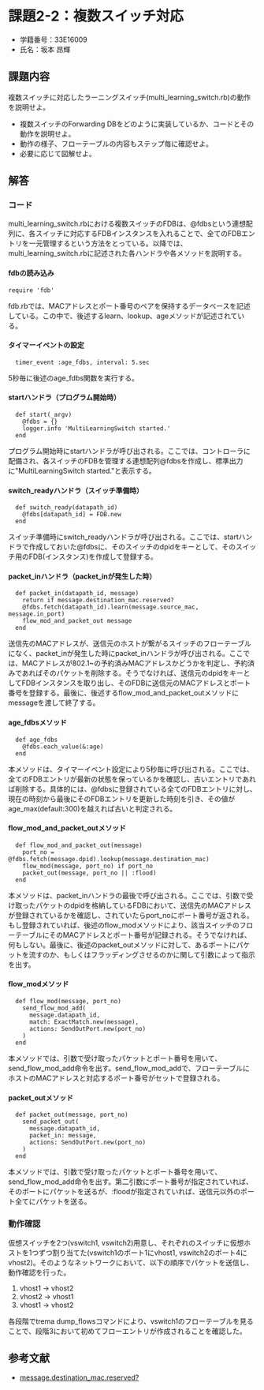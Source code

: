 # 課題2-2：複数スイッチ対応
* 学籍番号：33E16009
* 氏名：坂本 昂輝

## 課題内容
複数スイッチに対応したラーニングスイッチ(multi\_learning\_switch.rb)の動作を説明せよ。

* 複数スイッチのForwarding DBをどのように実装しているか、コードとその動作を説明せよ。
* 動作の様子、フローテーブルの内容もステップ毎に確認せよ。
* 必要に応じて図解せよ。

## 解答
### コード
multi\_learning\_switch.rbにおける複数スイッチのFDBは、@fdbsという連想配列に、各スイッチに対応するFDBインスタンスを入れることで、全てのFDBエントリを一元管理するという方法をとっている。以降では、multi\_learning\_switch.rbに記述された各ハンドラや各メソッドを説明する。

#### fdbの読み込み
```
require 'fdb'
```
fdb.rbでは、MACアドレスとポート番号のペアを保持するデータベースを記述している。この中で、後述するlearn、lookup、ageメソッドが記述されている。


#### タイマーイベントの設定
```
  timer_event :age_fdbs, interval: 5.sec
```
5秒毎に後述のage_fdbs関数を実行する。


#### startハンドラ（プログラム開始時）
```
  def start(_argv)
    @fdbs = {}
    logger.info 'MultiLearningSwitch started.'
  end
```
プログラム開始時にstartハンドラが呼び出される。ここでは、コントローラに配備され、各スイッチのFDBを管理する連想配列@fdbsを作成し、標準出力に"MultiLearningSwitch started."と表示する。


#### switch\_readyハンドラ（スイッチ準備時）
```
  def switch_ready(datapath_id)
    @fdbs[datapath_id] = FDB.new
  end
```
スイッチ準備時にswitch\_readyハンドラが呼び出される。ここでは、startハンドラで作成しておいた@fdbsに、そのスイッチのdpidをキーとして、そのスイッチ用のFDB(インスタンス)を作成して登録する。


#### packet\_inハンドラ（packet\_inが発生した時）
```
  def packet_in(datapath_id, message)
    return if message.destination_mac.reserved?
    @fdbs.fetch(datapath_id).learn(message.source_mac, message.in_port)
    flow_mod_and_packet_out message
  end
```
送信先のMACアドレスが、送信元のホストが繋がるスイッチのフローテーブルになく、packet\_inが発生した時にpacket\_inハンドラが呼び出される。ここでは、MACアドレスが802.1~の予約済みMACアドレスかどうかを判定し、予約済みであればそのパケットを削除する。そうでなければ、送信元のdpidをキーとしてFDBインスタンスを取り出し、そのFDBに送信元のMACアドレスとポート番号を登録する。最後に、後述するflow\_mod\_and\_packet\_outメソッドにmessageを渡して終了する。

#### age\_fdbsメソッド
```
  def age_fdbs
    @fdbs.each_value(&:age)
  end
```
本メソッドは、タイマーイベント設定により5秒毎に呼び出される。ここでは、全てのFDBエントリが最新の状態を保っているかを確認し、古いエントリであれば削除する。具体的には、@fdbsに登録されている全てのFDBエントリに対し、現在の時刻から最後にそのFDBエントリを更新した時刻を引き、その値がage_max(default:300)を越えれば古いと判定される。

#### flow\_mod\_and\_packet\_outメソッド
```
  def flow_mod_and_packet_out(message)
    port_no = @fdbs.fetch(message.dpid).lookup(message.destination_mac)
    flow_mod(message, port_no) if port_no
    packet_out(message, port_no || :flood)
  end
```
本メソッドは、packet\_inハンドラの最後で呼び出される。ここでは、引数で受け取ったパケットのdpidを格納しているFDBにおいて、送信先のMACアドレスが登録されているかを確認し、されていたらport_noにポート番号が返される。もし登録されていれば、後述のflow\_modメソッドにより、該当スイッチのフローテーブルにそのMACアドレスとポート番号が記録される。そうでなければ、何もしない。最後に、後述のpacket\_outメソッドに対して、あるポートにパケットを流すのか、もしくはフラッディングさせるのかに関して引数によって指示を出す。

#### flow\_modメソッド
```
  def flow_mod(message, port_no)
    send_flow_mod_add(
      message.datapath_id,
      match: ExactMatch.new(message),
      actions: SendOutPort.new(port_no)
    )
  end
```
本メソッドでは、引数で受け取ったパケットとポート番号を用いて、send\_flow\_mod\_add命令を出す。send\_flow\_mod\_addで、フローテーブルにホストのMACアドレスと対応するポート番号がセットで登録される。

#### packet\_outメソッド
```
  def packet_out(message, port_no)
    send_packet_out(
      message.datapath_id,
      packet_in: message,
      actions: SendOutPort.new(port_no)
    )
  end
```
本メソッドでは、引数で受け取ったパケットとポート番号を用いて、send\_flow\_mod\_add命令を出す。第二引数にポート番号が指定されていれば、そのポートにパケットを送るが、:floodが指定されていれば、送信元以外のポート全てにパケットを送る。

### 動作確認
仮想スイッチを2つ(vswitch1, vswitch2)用意し、それぞれのスイッチに仮想ホストを1つずつ割り当てた(vswitch1のポート1にvhost1, vswitch2のポート4にvhost2)。そのようなネットワークにおいて、以下の順序でパケットを送信し、動作確認を行った。

1. vhost1 -> vhost2
2. vhost2 -> vhost1
3. vhost1 -> vhost2

各段階でtrema dump\_flowsコマンドにより、vswitch1のフローテーブルを見ることで、段階3において初めてフローエントリが作成されることを確認した。


## 参考文献
* [message.destination_mac.reserved?](https://github.com/yasuhito/trema-book/issues/90)